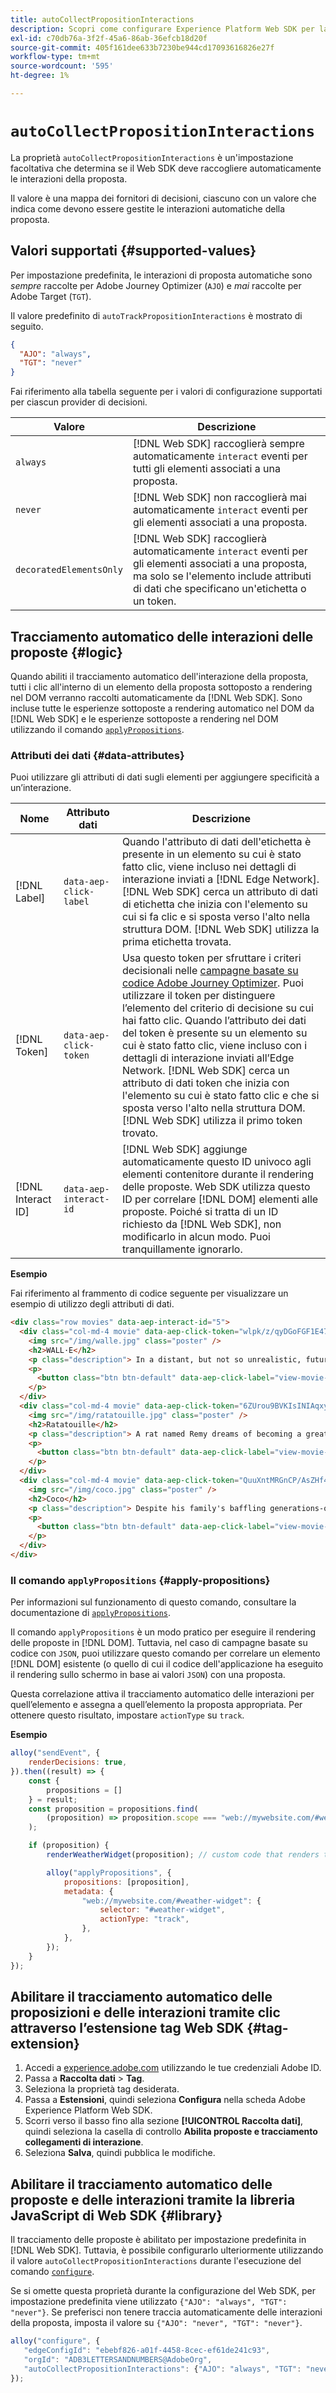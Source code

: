 ```yaml
---
title: autoCollectPropositionInteractions
description: Scopri come configurare Experience Platform Web SDK per la raccolta automatica dei dati di collegamento.
exl-id: c70db76a-3f2f-45a6-86ab-36efcb18d20f
source-git-commit: 405f161dee633b7230be944cd17093616826e27f
workflow-type: tm+mt
source-wordcount: '595'
ht-degree: 1%

---
```


# `autoCollectPropositionInteractions`

La proprietà `autoCollectPropositionInteractions` è un&#39;impostazione facoltativa che determina se il Web SDK deve raccogliere automaticamente le interazioni della proposta.

Il valore è una mappa dei fornitori di decisioni, ciascuno con un valore che indica come devono essere gestite le interazioni automatiche della proposta.

## Valori supportati {#supported-values}

Per impostazione predefinita, le interazioni di proposta automatiche sono _sempre_ raccolte per Adobe Journey Optimizer (`AJO`) e _mai_ raccolte per Adobe Target (`TGT`).

Il valore predefinito di `autoTrackPropositionInteractions` è mostrato di seguito.

```json
{
  "AJO": "always",
  "TGT": "never"
}
```

Fai riferimento alla tabella seguente per i valori di configurazione supportati per ciascun provider di decisioni.

| Valore | Descrizione |
| --- | --- |
| `always` | [!DNL Web SDK] raccoglierà sempre automaticamente `interact` eventi per tutti gli elementi associati a una proposta. |
| `never` | [!DNL Web SDK] non raccoglierà mai automaticamente `interact` eventi per gli elementi associati a una proposta. |
| `decoratedElementsOnly` | [!DNL Web SDK] raccoglierà automaticamente `interact` eventi per gli elementi associati a una proposta, ma solo se l&#39;elemento include attributi di dati che specificano un&#39;etichetta o un token. |

## Tracciamento automatico delle interazioni delle proposte {#logic}

Quando abiliti il tracciamento automatico dell&#39;interazione della proposta, tutti i clic all&#39;interno di un elemento della proposta sottoposto a rendering nel DOM verranno raccolti automaticamente da [!DNL Web SDK]. Sono incluse tutte le esperienze sottoposte a rendering automatico nel DOM da [!DNL Web SDK] e le esperienze sottoposte a rendering nel DOM utilizzando il comando [`applyPropositions`](../applypropositions.md).

### Attributi dei dati {#data-attributes}

Puoi utilizzare gli attributi di dati sugli elementi per aggiungere specificità a un’interazione.

| Nome | Attributo dati | Descrizione |
| --- | --- | --- |
| [!DNL Label] | `data-aep-click-label` | Quando l&#39;attributo di dati dell&#39;etichetta è presente in un elemento su cui è stato fatto clic, viene incluso nei dettagli di interazione inviati a [!DNL Edge Network]. [!DNL Web SDK] cerca un attributo di dati di etichetta che inizia con l&#39;elemento su cui si fa clic e si sposta verso l&#39;alto nella struttura DOM. [!DNL Web SDK] utilizza la prima etichetta trovata. |
| [!DNL Token] | `data-aep-click-token` | Usa questo token per sfruttare i criteri decisionali nelle [campagne basate su codice Adobe Journey Optimizer](https://experienceleague.adobe.com/en/docs/journey-optimizer/using/code-based-experience/get-started-code-based). Puoi utilizzare il token per distinguere l’elemento del criterio di decisione su cui hai fatto clic. Quando l’attributo dei dati del token è presente su un elemento su cui è stato fatto clic, viene incluso con i dettagli di interazione inviati all’Edge Network. [!DNL Web SDK] cerca un attributo di dati token che inizia con l&#39;elemento su cui è stato fatto clic e che si sposta verso l&#39;alto nella struttura DOM. [!DNL Web SDK] utilizza il primo token trovato. |
| [!DNL Interact ID] | `data-aep-interact-id` | [!DNL Web SDK] aggiunge automaticamente questo ID univoco agli elementi contenitore durante il rendering delle proposte. Web SDK utilizza questo ID per correlare [!DNL DOM] elementi alle proposte. Poiché si tratta di un ID richiesto da [!DNL Web SDK], non modificarlo in alcun modo. Puoi tranquillamente ignorarlo. |

**Esempio**

Fai riferimento al frammento di codice seguente per visualizzare un esempio di utilizzo degli attributi di dati.

```html
<div class="row movies" data-aep-interact-id="5">
  <div class="col-md-4 movie" data-aep-click-token="wlpk/z/qyDGoFGF1E47O0w">
    <img src="/img/walle.jpg" class="poster" />
    <h2>WALL·E</h2>
    <p class="description"> In a distant, but not so unrealistic, future where mankind has abandoned earth because it has become covered with trash from products sold by the powerful multi-national Buy N Large corporation, WALL-E, a garbage collecting robot has been left to clean up the mess. </p>
    <p>
      <button class="btn btn-default" data-aep-click-label="view-movie-WALL·E"> View details >> </button>
    </p>
  </div>
  <div class="col-md-4 movie" data-aep-click-token="6ZUrou9BVKIsINIAqxylzw">
    <img src="/img/ratatouille.jpg" class="poster" />
    <h2>Ratatouille</h2>
    <p class="description"> A rat named Remy dreams of becoming a great French chef despite his family's wishes and the obvious problem of being a rat in a decidedly rodent-phobic profession. When fate places Remy in the sewers of Paris, he finds himself ideally situated beneath a restaurant made famous by his culinary hero, Auguste Gusteau. </p>
    <p>
      <button class="btn btn-default" data-aep-click-label="view-movie-Ratatouille"> View details >> </button>
    </p>
  </div>
  <div class="col-md-4 movie" data-aep-click-token="QuuXntMRGnCP/AsZHf4pnQ">
    <img src="/img/coco.jpg" class="poster" />
    <h2>Coco</h2>
    <p class="description"> Despite his family's baffling generations-old ban on music, Miguel dreams of becoming an accomplished musician like his idol, Ernesto de la Cruz. Desperate to prove his talent, Miguel finds himself in the stunning and colorful Land of the Dead following a mysterious chain of events. </p>
    <p>
      <button class="btn btn-default" data-aep-click-label="view-movie-Coco"> View details >> </button>
    </p>
  </div>
</div>
```

### Il comando `applyPropositions` {#apply-propositions}

Per informazioni sul funzionamento di questo comando, consultare la documentazione di [`applyPropositions`](../applypropositions.md).

Il comando `applyPropositions` è un modo pratico per eseguire il rendering delle proposte in [!DNL DOM]. Tuttavia, nel caso di campagne basate su codice con `JSON`, puoi utilizzare questo comando per correlare un elemento [!DNL DOM] esistente (o quello di cui il codice dell&#39;applicazione ha eseguito il rendering sullo schermo in base ai valori `JSON`) con una proposta.

Questa correlazione attiva il tracciamento automatico delle interazioni per quell’elemento e assegna a quell’elemento la proposta appropriata. Per ottenere questo risultato, impostare `actionType` su `track`.

**Esempio**

```javascript
alloy("sendEvent", {
    renderDecisions: true,
}).then((result) => {
    const {
        propositions = []
    } = result;
    const proposition = propositions.find(
        (proposition) => proposition.scope === "web://mywebsite.com/#weather-widget"
    );

    if (proposition) {
        renderWeatherWidget(proposition); // custom code that renders the weather widget based on the code-based campaign JSON

        alloy("applyPropositions", {
            propositions: [proposition],
            metadata: {
                "web://mywebsite.com/#weather-widget": {
                    selector: "#weather-widget",
                    actionType: "track",
                },
            },
        });
    }
});
```

## Abilitare il tracciamento automatico delle proposizioni e delle interazioni tramite clic attraverso l’estensione tag Web SDK {#tag-extension}

1. Accedi a [experience.adobe.com](https://experience.adobe.com) utilizzando le tue credenziali Adobe ID.
2. Passa a **Raccolta dati** > **Tag**.
3. Seleziona la proprietà tag desiderata.
4. Passa a **Estensioni**, quindi seleziona **Configura** nella scheda Adobe Experience Platform Web SDK.
5. Scorri verso il basso fino alla sezione **[!UICONTROL Raccolta dati]**, quindi seleziona la casella di controllo **Abilita proposte e tracciamento collegamenti di interazione**.
6. Seleziona **Salva**, quindi pubblica le modifiche.

## Abilitare il tracciamento automatico delle proposte e delle interazioni tramite la libreria JavaScript di Web SDK {#library}

Il tracciamento delle proposte è abilitato per impostazione predefinita in [!DNL Web SDK]. Tuttavia, è possibile configurarlo ulteriormente utilizzando il valore `autoCollectPropositionInteractions` durante l&#39;esecuzione del comando [`configure`](../configure/overview.md).

Se si omette questa proprietà durante la configurazione del Web SDK, per impostazione predefinita viene utilizzato `{"AJO": "always", "TGT": "never"}`. Se preferisci non tenere traccia automaticamente delle interazioni della proposta, imposta il valore su `{"AJO": "never", "TGT": "never"}`.

```javascript
alloy("configure", {
   "edgeConfigId": "ebebf826-a01f-4458-8cec-ef61de241c93",
   "orgId": "ADB3LETTERSANDNUMBERS@AdobeOrg",
   "autoCollectPropositionInteractions": {"AJO": "always", "TGT": "never"}
});
```

